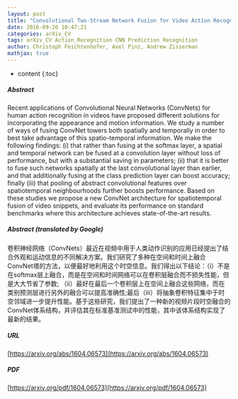 ```yaml
---
layout: post
title: "Convolutional Two-Stream Network Fusion for Video Action Recognition"
date: 2016-09-26 10:47:21
categories: arXiv_CV
tags: arXiv_CV Action_Recognition CNN Prediction Recognition
author: Christoph Feichtenhofer, Axel Pinz, Andrew Zisserman
mathjax: true
---
```


* content
{:toc}

##### Abstract
Recent applications of Convolutional Neural Networks (ConvNets) for human action recognition in videos have proposed different solutions for incorporating the appearance and motion information. We study a number of ways of fusing ConvNet towers both spatially and temporally in order to best take advantage of this spatio-temporal information. We make the following findings: (i) that rather than fusing at the softmax layer, a spatial and temporal network can be fused at a convolution layer without loss of performance, but with a substantial saving in parameters; (ii) that it is better to fuse such networks spatially at the last convolutional layer than earlier, and that additionally fusing at the class prediction layer can boost accuracy; finally (iii) that pooling of abstract convolutional features over spatiotemporal neighbourhoods further boosts performance. Based on these studies we propose a new ConvNet architecture for spatiotemporal fusion of video snippets, and evaluate its performance on standard benchmarks where this architecture achieves state-of-the-art results.

##### Abstract (translated by Google)
卷积神经网络（ConvNets）最近在视频中用于人类动作识别的应用已经提出了结合外观和运动信息的不同解决方案。我们研究了多种在空间和时间上融合ConvNet塔的方法，以便最好地利用这个时空信息。我们得出以下结论：（i）不是在softmax层上融合，而是在空间和时间网络可以在卷积层融合而不损失性能，但是大大节省了参数; （ii）最好在最后一个卷积层上在空间上融合这些网络，而在类别预测层进行另外的融合可以提高准确性;最后（iii）将抽象卷积特征集中于时空邻域进一步提升性能。基于这些研究，我们提出了一种新的视频片段时空融合的ConvNet体系结构，并评估其在标准基准测试中的性能，其中该体系结构实现了最新的结果。

##### URL
[https://arxiv.org/abs/1604.06573](https://arxiv.org/abs/1604.06573)

##### PDF
[https://arxiv.org/pdf/1604.06573](https://arxiv.org/pdf/1604.06573)

